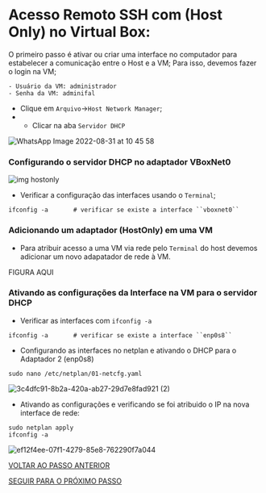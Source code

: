 # Acesso Remoto SSH com (Host Only) no Virtual Box:

O primeiro passo é ativar ou criar uma interface no computador para estabelecer a comunicação entre o Host e a VM;
Para isso, devemos fazer o login na VM;

```shell
- Usuário da VM: administrador
- Senha da VM: adminifal
```

* Clique em ``Arquivo``->``Host Network Manager``;
* * Clicar na aba ``Servidor DHCP``

![WhatsApp Image 2022-08-31 at 10 45 58](https://user-images.githubusercontent.com/103062837/187696296-59073236-b113-4045-83b7-f1c27414d1e0.jpeg)


### Configurando o servidor DHCP no adaptador VBoxNet0


![img hostonly](https://user-images.githubusercontent.com/103062837/187699980-e3916248-ad4a-49ae-b9c2-0c001e56c284.jpeg)


* Verificar a configuração das interfaces usando o ``Terminal``;

```shell
ifconfig -a       # verificar se existe a interface ``vboxnet0``
```

### Adicionando um adaptador (HostOnly) em uma VM

* Para atribuir acesso a uma VM via rede pelo ``Terminal`` do host devemos adicionar um novo adapatador de rede à VM.

FIGURA AQUI

### Ativando as configurações da Interface na VM para o servidor DHCP

* Verificar as interfaces com ``ifconfig -a``

```shell
ifconfig -a       # verificar se existe a interface ``enp0s8``
```

* Configurando as interfaces no netplan e ativando o DHCP para o Adaptador 2 (enp0s8)

```shell
sudo nano /etc/netplan/01-netcfg.yaml
```

![3c4dfc91-8b2a-420a-ab27-29d7e8fad921 (2)](https://user-images.githubusercontent.com/103062837/187697733-5bcb92b5-012f-445b-8e6b-7695b6b2e64b.jpeg)



* Ativando as configurações e verificando se foi atribuido o IP na nova interface de rede:

```shell
sudo netplan apply
ifconfig -a
```

![ef12f4ee-07f1-4279-85e8-762290f7a044](https://user-images.githubusercontent.com/103062837/187697894-ffc93842-33f0-489b-8de8-64c29edc9178.jpeg)


[VOLTAR AO PASSO ANTERIOR](https://github.com/laurargs/RedeApolo/blob/main/RedeApolo-main/RedeApolo-main/2%20-%20Roteiro%20SSH-Server.md)

[SEGUIR PARA O PRÓXIMO PASSO](https://github.com/laurargs/RedeApolo/blob/main/RedeApolo-main/RedeApolo-main/4%20-%20Configura%C3%A7%C3%A3o%20est%C3%A1tica%20de%20Nomes.md)
